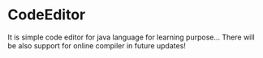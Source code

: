 # CodeEditor 
It is simple code editor for java language for learning purpose... There will be also support for online compiler in future updates!
